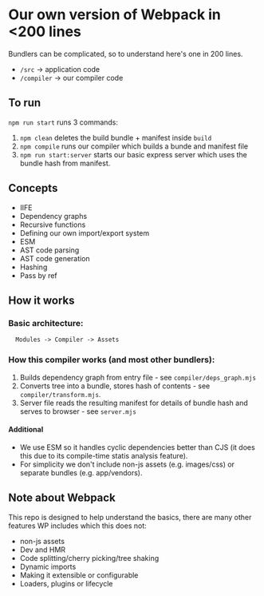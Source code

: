 # Our own version of Webpack in <200 lines

Bundlers can be complicated, so to understand here's one in 200 lines.

- `/src` -> application code
- `/compiler` -> our compiler code

## To run

`npm run start` runs 3 commands:

1. `npm clean` deletes the build bundle + manifest inside `build`
2. `npm compile` runs our compiler which builds a bunde and manifest file
3. `npm run start:server` starts our basic express server which uses the bundle hash from manifest.

## Concepts

- IIFE
- Dependency graphs
- Recursive functions
- Defining our own import/export system
- ESM
- AST code parsing
- AST code generation
- Hashing
- Pass by ref

## How it works

### Basic architecture:

      Modules -> Compiler -> Assets

### How this compiler works (and most other bundlers):

1. Builds dependency graph from entry file - see `compiler/deps_graph.mjs`
2. Converts tree into a bundle, stores hash of contents - see `compiler/transform.mjs`.
3. Server file reads the resulting manifest for details of bundle hash and serves to browser - see `server.mjs`

#### Additional

- We use ESM so it handles cyclic dependencies better than CJS (it does this due to its compile-time statis analysis feature).
- For simplicity we don't include non-js assets (e.g. images/css) or separate bundles (e.g. app/vendors).

## Note about Webpack

This repo is designed to help understand the basics, there are many other features WP includes which this does not:

- non-js assets
- Dev and HMR
- Code splitting/cherry picking/tree shaking
- Dynamic imports
- Making it extensible or configurable
- Loaders, plugins or lifecycle
